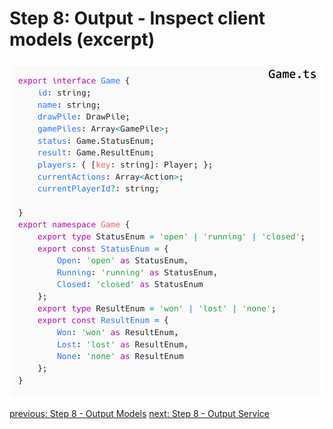 # Step 8: Output - Inspect client models (excerpt)

![step-8-1](./info-material/Apodini-OAS-Instructions/step-8-1.png)

[previous: Step 8 - Output Models](./step-8-1.md)
[next: Step 8 - Output Service](./step-8-2.md)
